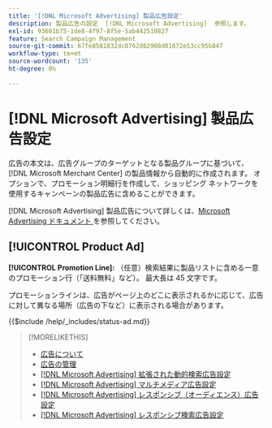 ```yaml
---
title: '[!DNL Microsoft Advertising] 製品広告設定'
description: 製品広告の設定  [!DNL Microsoft Advertising]  参照します。
exl-id: 93601b75-1de8-4f97-8f5e-5ab442510827
feature: Search Campaign Management
source-git-commit: 67fe8581832dc0762d62908d01672e53cc95b847
workflow-type: tm+mt
source-wordcount: '135'
ht-degree: 0%

---
```


# [!DNL Microsoft Advertising] 製品広告設定

広告の本文は、広告グループのターゲットとなる製品グループに基づいて、[!DNL Microsoft Merchant Center] の製品情報から自動的に作成されます。 オプションで、プロモーション明細行を作成して、ショッピング ネットワークを使用するキャンペーンの製品広告に含めることができます。

[!DNL Microsoft Advertising] 製品広告について詳しくは、[Microsoft Advertising ドキュメント ](https://help.ads.microsoft.com/#apex/3/en/51082) を参照してください。

## [!UICONTROL Product Ad]

**[!UICONTROL Promotion Line]:** （任意）検索結果に製品リストに含める一意のプロモーション行（「送料無料」など）。 最大長は 45 文字です。

プロモーションラインは、広告がページ上のどこに表示されるかに応じて、広告に対して異なる場所（広告の下など）に表示される場合があります。

<!-- **[!UICONTROL Status]:** -->

{{$include /help/_includes/status-ad.md}}

>[!MORELIKETHIS]
>
>* [ 広告について ](ad-about.md)
>* [ 広告の管理 ](ad-manage.md)
>* [[!DNL Microsoft Advertising]  拡張された動的検索広告設定 ](ad-settings-microsoft-dsa.md)
>* [[!DNL Microsoft Advertising]  マルチメディア広告設定 ](ad-settings-microsoft-multimedia.md)
>* [[!DNL Microsoft Advertising]  レスポンシブ（オーディエンス）広告設定 ](ad-settings-microsoft-responsive.md)
>* [[!DNL Microsoft Advertising]  レスポンシブ検索広告設定 ](ad-settings-microsoft-rsa.md)
